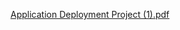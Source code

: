 [Application Deployment Project (1).pdf](https://github.com/user-attachments/files/20805503/Application.Deployment.Project.1.pdf)
